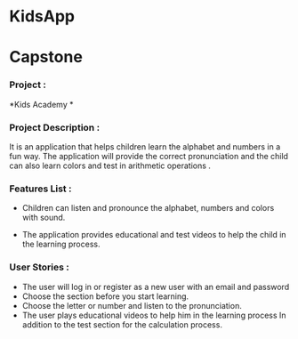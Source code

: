 

# KidsApp
# Capstone 

### Project : 
 *Kids Academy *

### Project Description :
It is an application that helps children learn the alphabet and numbers in a fun way. The application will provide the correct pronunciation and the child can also learn colors and test in arithmetic operations .


### Features List :

- Children can listen and pronounce the alphabet, numbers and colors with sound.

- The application provides educational and test videos to help the child in the learning process.


### User Stories :
- The user will log in or register as a new user with an email and password
- Choose the section before you start learning.
- Choose the letter or number and listen to the pronunciation.
- The user plays educational videos to help him in the learning process
In addition to the test section for the calculation process.

